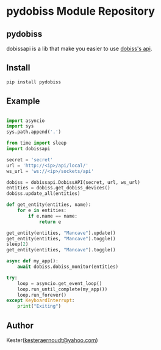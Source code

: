 pydobiss Module Repository
========================

## pydobiss

dobissapi is a lib that make you easier to use [dobiss's api](http://support.dobiss.com/books/nl-dobiss-nxt/page/developer-api).


## Install

```bash
pip install pydobiss
```

## Example

```python

import asyncio
import sys
sys.path.append('.')

from time import sleep
import dobissapi

secret = 'secret'
url = 'http://<ip>/api/local/'
ws_url = 'ws://<ip>/sockets/api'

dobiss = dobissapi.DobissAPI(secret, url, ws_url)
entities = dobiss.get_dobiss_devices()
dobiss.update_all(entities)

def get_entity(entities, name):
	for e in entities:
		if e.name == name:
			return e

get_entity(entities, "Mancave").update()
get_entity(entities, "Mancave").toggle()
sleep(2)
get_entity(entities, "Mancave").toggle()

async def my_app():
	await dobiss.dobiss_monitor(entities)

try:
    loop = asyncio.get_event_loop()
    loop.run_until_complete(my_app())
    loop.run_forever()
except KeyboardInterrupt:
    print("Exiting")
``` 

## Author

Kester(kesteraernoudt@yahoo.com)

